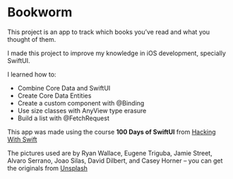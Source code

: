 #  Bookworm

This project is an app to track which books you’ve read and what you thought of them.

I made this project to improve my knowledge in iOS development, specially SwiftUI.

I learned how to:

- Combine Core Data and SwiftUI
- Create Core Data Entities
- Create a custom component with @Binding
- Use size classes with AnyView type erasure
- Build a list with @FetchRequest

This app was made using the course **100 Days of SwiftUI** from [Hacking With Swift](https://www.hackingwithswift.com/100/swiftui/)

The pictures used are by Ryan Wallace, Eugene Triguba, Jamie Street, Alvaro Serrano, Joao Silas, David Dilbert, and Casey Horner – you can get the originals from [Unsplash](https://unsplash.com)
